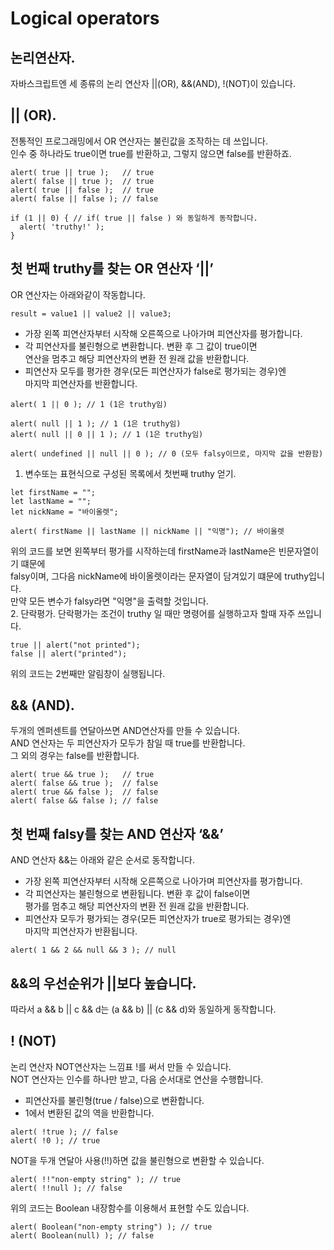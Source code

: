 # Logical operators  
## 논리연산자. 
자바스크립트엔 세 종류의 논리 연산자 ||(OR), &&(AND), !(NOT)이 있습니다.  
## || (OR).  
전통적인 프로그래밍에서 OR 연산자는 불린값을 조작하는 데 쓰입니다.   
인수 중 하나라도 true이면 true를 반환하고, 그렇지 않으면 false를 반환하죠.  
````
alert( true || true );   // true
alert( false || true );  // true
alert( true || false );  // true
alert( false || false ); // false

if (1 || 0) { // if( true || false ) 와 동일하게 동작합니다.
  alert( 'truthy!' );
}
````

## 첫 번째 truthy를 찾는 OR 연산자 ‘||’    
OR 연산자는 아래와같이 작동합니다.  
````
result = value1 || value2 || value3;
````
- 가장 왼쪽 피연산자부터 시작해 오른쪽으로 나아가며 피연산자를 평가합니다.
- 각 피연산자를 불린형으로 변환합니다. 변환 후 그 값이 true이면    
연산을 멈추고 해당 피연산자의 변환 전 원래 값을 반환합니다.  
- 피연산자 모두를 평가한 경우(모든 피연산자가 false로 평가되는 경우)엔   
마지막 피연산자를 반환합니다.  
````
alert( 1 || 0 ); // 1 (1은 truthy임)

alert( null || 1 ); // 1 (1은 truthy임)
alert( null || 0 || 1 ); // 1 (1은 truthy임)

alert( undefined || null || 0 ); // 0 (모두 falsy이므로, 마지막 값을 반환함)
````
1. 변수또는 표현식으로 구성된 목록에서 첫번째 truthy 얻기.  
````
let firstName = "";
let lastName = "";
let nickName = "바이올렛";

alert( firstName || lastName || nickName || "익명"); // 바이올렛
````
위의 코드를 보면 왼쪽부터 평가를 시작하는데 firstName과 lastName은 빈문자열이기 떄문에   
falsy이며, 그다음 nickName에 바이올렛이라는 문자열이 담겨있기 떄문에 truthy입니다.  
만약 모든 변수가 falsy라면 "익명"을 출력할 것입니다.  
2. 단락평가. 
단락평가는 조건이 truthy 일 때만 명령어를 실행하고자 할때 자주 쓰입니다.  
````
true || alert("not printed");
false || alert("printed");
````
위의 코드는 2번째만 알림창이 실행됩니다.  
## && (AND).  
두개의 엔퍼센트를 연달아쓰면 AND연산자를 만들 수 있습니다.  
AND 연산자는 두 피연산자가 모두가 참일 때 true를 반환합니다.   
그 외의 경우는 false를 반환합니다.  
````
alert( true && true );   // true
alert( false && true );  // false
alert( true && false );  // false
alert( false && false ); // false
````

## 첫 번째 falsy를 찾는 AND 연산자 ‘&&’   
AND 연산자 &&는 아래와 같은 순서로 동작합니다.  
- 가장 왼쪽 피연산자부터 시작해 오른쪽으로 나아가며 피연산자를 평가합니다.
- 각 피연산자는 불린형으로 변환됩니다. 변환 후 값이 false이면   
평가를 멈추고 해당 피연산자의 변환 전 원래 값을 반환합니다.  
- 피연산자 모두가 평가되는 경우(모든 피연산자가 true로 평가되는 경우)엔   
마지막 피연산자가 반환됩니다.  
````
alert( 1 && 2 && null && 3 ); // null
````

## &&의 우선순위가 ||보다 높습니다.  
따라서 a && b || c && d는 (a && b) || (c && d)와 동일하게 동작합니다.  

## ! (NOT)  
논리 연산자 NOT연산자는 느낌표 !를 써서 만들 수 있습니다.  
NOT 연산자는 인수를 하나만 받고, 다음 순서대로 연산을 수행합니다.  
- 피연산자를 불린형(true / false)으로 변환합니다.  
- 1에서 변환된 값의 역을 반환합니다.  
````
alert( !true ); // false
alert( !0 ); // true
````
NOT을 두개 연달아 사용(!!)하면 값을 불린형으로 변환할 수 있습니다.  
````
alert( !!"non-empty string" ); // true
alert( !!null ); // false
````
위의 코드는 Boolean 내장함수를 이용해서 표현할 수도 있습니다.  
````
alert( Boolean("non-empty string") ); // true
alert( Boolean(null) ); // false
````


